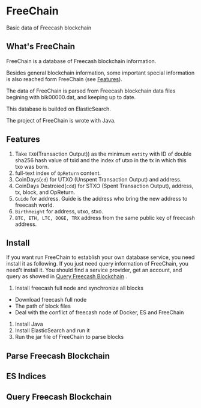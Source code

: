 # FreeChain
 Basic data of Freecash blockchain

## What's FreeChain

FreeChain is a database of Freecash blockchain information.

Besides general blockchain information, some important special information is also reached form FreeChain (see [Features](features)).

The data of FreeChain is parsed from Freecash blockchain data files begining with blk00000.dat, and keeping up to date.

This database is builded on ElasticSearch.

The project of FreeChain is wrote with Java.

## Features

1. Take `TXO`(Transaction Output)) as the minimum `entity` with ID of double sha256 hash value of txid and the index of utxo in the tx in which this txo was born.
2. full-text index of `OpReturn` content.
3. CoinDays(`cd`) for UTXO (Unspent Transaction Output) and address.
4. CoinDays Destroied(`cdd`) for STXO (Spent Transaction Output), address, tx, block, and OpReturn.
5. `Guide` for address. Guide is the address who bring the new address to freecash world.
6. `BirthHeight` for address, utxo, stxo.
7. `BTC, ETH, LTC, DOGE, TRX` address from the same public key of freecash address.

## Install

If you want run FreeChain to establish your own database service, you need install it as following.
If you just need query information of FreeChain, you need't install it. You should find a service provider, get an account, and query as showed in [Query Freecash Blockchain](query-Freecash-Blockchain) .
1. Install freecash full node and synchronize all blocks
* Download freecash full node
* The path of block files
* Deal with the confilct of freecash node of Docker, ES and FreeChain
1. Install Java
2. Install ElasticSearch and run it
3. Run the jar file of FreeChain to parse blocks
## Parse Freecash Blockchain
## ES Indices
## Query Freecash Blockchain
